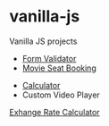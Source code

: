 # vanilla-js

Vanilla JS projects

- [Form Validator](https://formvalidator1.netlify.app/ "preview")
- [Movie Seat Booking](https://movieseatapp.netlify.app/ "preview")

* [Calculator](https://ekaycalculator.netlify.app/ "preview")
* Custom Video Player

[Exhange Rate Calculator](https://ekexchangerate.netlify.app/ "preview")
